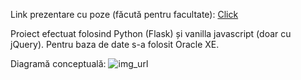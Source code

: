 Link prezentare cu poze (făcută pentru facultate):
  [Click](https://onedrive.live.com/edit?id=53DA057DC326891A!4858&resid=53DA057DC326891A!4858&ithint=file%2cdocx&authkey=!AFKadpFBH0_AOyA&wdo=2&cid=53da057dc326891a)

Proiect efectuat folosind Python (Flask) și vanilla javascript (doar cu jQuery). Pentru baza de date s-a folosit Oracle XE.

Diagramă conceptuală:
![img_url](https://imgur.com/q5UPDWu.png)
